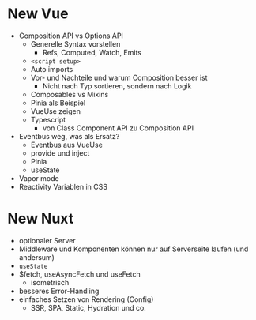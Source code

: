 # New Vue

- Composition API vs Options API
  - Generelle Syntax vorstellen
    - Refs, Computed, Watch, Emits
  - `<script setup>`
  - Auto imports
  - Vor- und Nachteile und warum Composition besser ist
    - Nicht nach Typ sortieren, sondern nach Logik
  - Composables vs Mixins
  - Pinia als Beispiel
  - VueUse zeigen
  - Typescript
    - von Class Component API zu Composition API
- Eventbus weg, was als Ersatz?
  - Eventbus aus VueUse
  - provide und inject
  - Pinia
  - useState
- Vapor mode
- Reactivity Variablen in CSS

# New Nuxt
- optionaler Server
- Middleware und Komponenten können nur auf Serverseite laufen (und andersum)
- `useState`
- $fetch, useAsyncFetch und useFetch
  - isometrisch
- besseres Error-Handling
- einfaches Setzen von Rendering (Config)
  - SSR, SPA, Static, Hydration und co.
